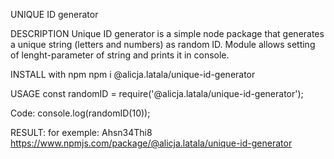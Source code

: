 UNIQUE ID generator

DESCRIPTION
Unique ID generator is a simple node package that generates a unique string (letters and numbers) as random ID. Module allows setting of lenght-parameter of string and prints it in console.

INSTALL with npm
npm i @alicja.latala/unique-id-generator

USAGE
const randomID = require('@alicja.latala/unique-id-generator');

Code:
console.log(randomID(10));

RESULT: for exemple: Ahsn34Thi8
https://www.npmjs.com/package/@alicja.latala/unique-id-generator